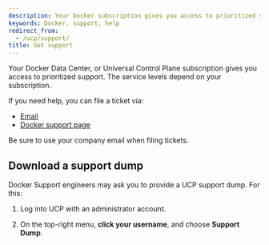 ```yaml
---
description: Your Docker subscription gives you access to prioritized support. You can file tickets via email, your the support portal.
keywords: Docker, support, help
redirect_from:
  - /ucp/support/
title: Get support
---
```

Your Docker Data Center, or Universal Control Plane subscription gives you access to prioritized support. The service levels depend on your subscription.

If you need help, you can file a ticket via:

* [Email](mailto:support@docker.com)
* [Docker support page](https://support.docker.com/)

Be sure to use your company email when filing tickets.

## Download a support dump

Docker Support engineers may ask you to provide a UCP support dump. For this:

1. Log into UCP with an administrator account.

2. On the top-right menu, **click your username**, and choose **Support Dump**.